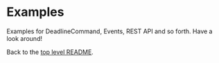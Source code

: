# Examples #

Examples for DeadlineCommand, Events, REST API and so forth.  Have a look around!


Back to the [top level README](../README.md).